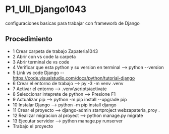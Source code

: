 # P1_Ull_Django1043
configuraciones basicas para trabajar con frameworb de Django

## Procedimiento 

- 1 Crear carpeta de trabajo Zapateria1043
- 2 Abrir con vs code la carpeta
- 3 Abrir terminal de vs code
- 4 Verificar que esta python y su version en terminal --> python --version
- 5 Link vs code Django -- https://code.visualstudio.com/docs/python/tutorial-django
- 6 Crear el entorno de trabajo --> py -3 -m venv .venv
- 7 Activar el entorno --> .venv\scripts\activate
- 8 Seleccionar inteprete de python --> Presione F1
- 9 Actualizar pip --> python -m pip install --upgrade pip
- 10 Instalar Django --> python -m pip install django
- 11 Crear el proyecto --> django-admin startproject webzapateria_proy .
- 12 Realizar migracion al proyect --> python manage.py migrate
- 13 Ejecutar servidor --> python manage.py runserver
- Trabajo el proyecto




